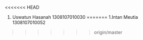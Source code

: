 <<<<<<< HEAD
1. Uswatun Hasanah 1308107010030
=======
1.Intan Meutia
1308107010052
>>>>>>> origin/master
